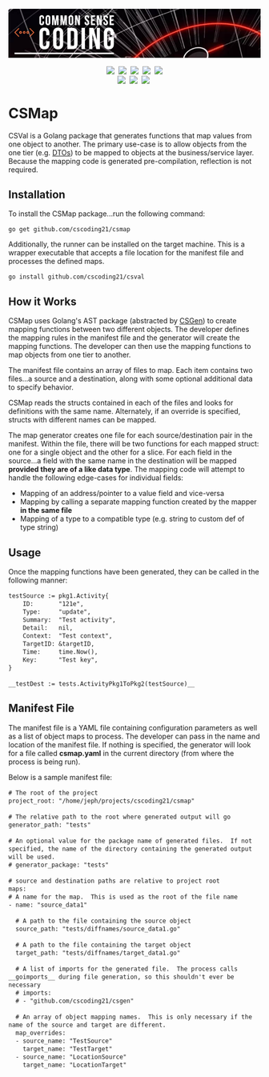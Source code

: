 
<p align="center"><img src="https://github.com/cscoding21/cscoding/blob/main/assets/csc-banner.png?raw=true" width=728></p>

<p align="center">
    <a href="https://github.com/cscoding21/csmap"><img src="https://img.shields.io/badge/built_with-Go-29BEB0.svg?style=flat-square"></a>&nbsp;
    <a href="https://goreportcard.com/report/github.com/cscoding21/csmap"><img src="https://goreportcard.com/badge/github.com/cscoding21/csmap?style=flat-square"></a>&nbsp;
 <a href="https://pkg.go.dev/mod/github.com/cscoding21/csmap"><img src="https://pkg.go.dev/badge/mod/github.com/cscoding21/csmap"></a>&nbsp;
    <a href="https://github.com/cscoding21/csmap/" alt="Stars">
        <img src="https://img.shields.io/github/stars/cscoding21/csmap?color=0052FF&labelColor=090422" /></a>&nbsp;
    <a href="https://github.com/cscoding21/csmap/pulse" alt="Activity">
        <img src="https://img.shields.io/github/commit-activity/m/cscoding21/csmap?color=0052FF&labelColor=090422" /></a>
    <br />
    <a href="https://discord.gg/BjV88Bys" alt="Discord">
        <img src="https://img.shields.io/discord/1196192809120710779" /></a>&nbsp;
    <a href="https://www.youtube.com/@CommonSenseCoding-ge5dn" alt="YouTube">
        <img src="https://img.shields.io/badge/youtube-watch_videos-red.svg?color=0052FF&labelColor=090422&logo=youtube" /></a>&nbsp;
    <a href="https://twitter.com/cscoding21" alt="YouTube">
        <img src="https://img.shields.io/twitter/follow/cscoding21" /></a>&nbsp;
</p>



# CSMap
CSVal is a Golang package that generates functions that map values from one object to another.  The primary use-case is to allow objects from the one tier (e.g. [DTOs](https://en.wikipedia.org/wiki/Data_transfer_object)) to be mapped to objects at the business/service layer.  Because the mapping code is generated pre-compilation, reflection is not required.

## Installation
To install the CSMap package...run the following command:

    go get github.com/cscoding21/csmap

Additionally, the runner can be installed on the target machine.  This is a wrapper executable that accepts a file location for the manifest file and processes the defined maps.

    go install github.com/cscoding21/csval

## How it Works
CSMap uses Golang's AST package (abstracted by [CSGen](http://github.com/cscoding21/csgen)) to create mapping functions between two different objects.  The developer defines the mapping rules in the manifest file and the generator will create the mapping functions.  The developer can then use the mapping functions to map objects from one tier to another.

The manifest file contains an array of files to map.  Each item contains two files...a source and a destination, along with some optional additional data to specify behavior.  

CSMap reads the structs contained in each of the files and looks for definitions with the same name.  Alternately, if an override is specified, structs with different names can be mapped.

The map generator creates one file for each source/destination pair in the manifest.  Within the file, there will be two functions for each mapped struct: one for a single object and the other for a slice.  For each field in the source...a field with the same name in the destination will be mapped __provided they are of a like data type__.  The mapping code will attempt to handle the following edge-cases for individual fields:

- Mapping of an address/pointer to a value field and vice-versa
- Mapping by calling a separate mapping function created by the mapper __in the same file__
- Mapping of a type to a compatible type (e.g. string to custom def of type string)

## Usage
Once the mapping functions have been generated, they can be called in the following manner:

    testSource := pkg1.Activity{
		ID:       "121e",
		Type:     "update",
		Summary:  "Test activity",
		Detail:   nil,
		Context:  "Test context",
		TargetID: &targetID,
		Time:     time.Now(),
		Key:      "Test key",
	}

	__testDest := tests.ActivityPkg1ToPkg2(testSource)__


## Manifest File
The manifest file is a YAML file containing configuration parameters as well as a list of object maps to process.  The developer can pass in the name and location of the manifest file.  If nothing is specified, the generator will look for a file called __csmap.yaml__ in the current directory (from where the process is being run).

Below is a sample manifest file:

    # The root of the project
    project_root: "/home/jeph/projects/cscoding21/csmap"

    # The relative path to the root where generated output will go
    generator_path: "tests"

    # An optional value for the package name of generated files.  If not specified, the name of the directory containing the generated output will be used.
    # generator_package: "tests"

    # source and destination paths are relative to project root
    maps:
    # A name for the map.  This is used as the root of the file name
    - name: "source_data1"

      # A path to the file containing the source object
      source_path: "tests/diffnames/source_data1.go"

      # A path to the file containing the target object
      target_path: "tests/diffnames/target_data1.go"

      # A list of imports for the generated file.  The process calls __goimports__ during file generation, so this shouldn't ever be necessary 
      # imports: 
      # - "github.com/cscoding21/csgen"

      # An array of object mapping names.  This is only necessary if the name of the source and target are different.  
      map_overrides:
      - source_name: "TestSource"
        target_name: "TestTarget"
      - source_name: "LocationSource"
        target_name: "LocationTarget"